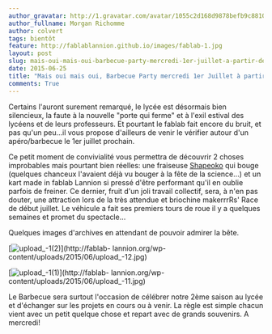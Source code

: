 ```yaml
---
author_gravatar: http://1.gravatar.com/avatar/1055c2d168d9878befb9c8810eda96dc?s=96&d=mm&r=g
author_fullname: Morgan Richomme
author: colvert
tags: bientôt
feature: http://fablablannion.github.io/images/fablab-1.jpg
layout: post
slug: mais-oui-mais-oui-barbecue-party-mercredi-1er-juillet-a-partir-de-19h
date: 2015-06-25
title: "Mais oui mais oui, Barbecue Party mercredi 1er Juillet à partir de 19h"
comments: True
---
```

Certains l'auront surement remarqué, le lycée est désormais bien silencieux,
la faute à la nouvelle "porte qui ferme" et à l'exil estival des lycéens et de
leurs professeurs. Et pourtant le fablab fait encore du bruit, et pas qu'un
peu…il vous propose d'ailleurs de venir le vérifier autour d'un apéro/barbecue
le 1er juillet prochain.

Ce petit moment de convivialité vous permettra de découvrir 2 choses
improbables mais pourtant bien réelles: une fraiseuse
[Shapeoko](http://fablab-lannion.org/wiki/index.php?title=Shapeoko "Shapeoko"
) qui bouge (quelques chanceux l'avaient déjà vu bouger à la fête de la
science…) et un kart made in fablab Lannion si pressé d'être performant qu'il
en oublie parfois de freiner. Ce dernier, fruit d'un joli travail collectif,
sera, à n'en pas douter, une attraction lors de la très attendue et briochine
makerrrRs' Race de début juillet. Le véhicule a fait ses premiers tours de
roue il y a quelques semaines et promet du spectacle…

Quelques images d'archives en attendant de pouvoir admirer la bête.

[![upload_-1\(2\)](http://fablablannion.github.io/images/upload_-12-1024x576.jpg)](http://fablab-
lannion.org/wp-content/uploads/2015/06/upload_-12.jpg)

[![upload_-1\(1\)](http://fablablannion.github.io/images/upload_-11-1024x576.jpg)](http://fablab-
lannion.org/wp-content/uploads/2015/06/upload_-11.jpg)

Le Barbecue sera surtout l'occasion de célébrer notre 2ème saison au lycée et
d'échanger sur les projets en cours ou à venir. La règle est simple chacun
vient avec un petit quelque chose et repart avec de grands souvenirs. A
mercredi!




